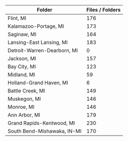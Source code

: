 | Folder                      |   Files / Folders |
|-----------------------------|-------------------|
| Flint, MI                   |               176 |
| Kalamazoo-Portage, MI       |               173 |
| Saginaw, MI                 |               164 |
| Lansing-East Lansing, MI    |               183 |
| Detroit-Warren-Dearborn, MI |                 0 |
| Jackson, MI                 |               157 |
| Bay City, MI                |               123 |
| Midland, MI                 |                59 |
| Holland-Grand Haven, MI     |                 6 |
| Battle Creek, MI            |               149 |
| Muskegon, MI                |               146 |
| Monroe, MI                  |               146 |
| Ann Arbor, MI               |               179 |
| Grand Rapids-Kentwood, MI   |               230 |
| South Bend-Mishawaka, IN-MI |               170 |